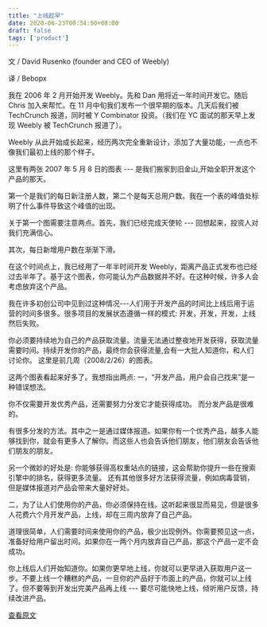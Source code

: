 ```yaml
---
title: "上线趁早"
date: 2020-06-23T00:34:50+08:00
draft: false
tags: ['product']
---
```


文 / David Rusenko (founder and CEO of Weebly)

译 / Bebopx

我在 2006 年 2 月开始开发 Weebly。先和 Dan 用将近一年时间开发它。随后 Chris 加入来帮忙。在 11 月中旬我们发布一个很早期的版本。几天后我们被 TechCrunch 报道，同时被 Y Combinator 投资。（我们在 YC 面试的那天早上发现 Weebly 被 TechCrunch 报道了）。

Weebly 从此开始成长起来，经历两次完全重新设计，添加了大量功能，一点也不像我们最初上线的那个样子。

这里有两张 2007 年 5 月 8 日的图表 --- 是我们搬家到旧金山,开始全职开发这个产品的那天。

第一个是我们的每日新注册人数，第二个是每天总用户数。我在一个表的峰值处标明了什么事件导致这个峰值的出现。

关于第一个图需要注意两点。首先，我们已经完成天使轮 --- 回想起来，投资人对我们充满信心。

其次，每日新增用户数在渐渐下滑。

在这个时间点上，我已经用了一年半时间开发 Weebly，距离产品正式发布也已经过去半年了。基于这个图表，你可能认为产品数据并不好。在这种时候，许多人会考虑放弃这个产品。

我在许多初创公司中见到过这种情况---人们用于开发产品的时间比上线后用于运营的时间多很多。很多项目的发展状态遵循一样的模式: 开发，开发，开发，上线然后失败。

你必须要持续地为自己的产品获取流量。流量无法通过整夜地开发获得，获取流量需要时间。持续开发你的产品，最终你会获得流量,会有一大批人知道你，和人们讨论你。
这里是前几周（2008/2/26）的图表。

这两个图表看起来好多了。我想指出两点:
一，“开发产品，用户会自己找来”是一种错误想法。

你不仅需要开发优秀产品，还需要努力分发它才能获得成功。
而分发产品是很难的。


有很多分发的方法。其中之一是通过媒体报道。如果你有一个优秀产品，越多人能够找到你，就会有更多人了解你。而这些人也会告诉他们朋友，他们朋友会告诉他们朋友的朋友。

另一个微妙的好处是: 你能够获得高权重站点的链接，这会帮助你提升一些在搜索引擎中的排名，获得更多流量。
还有其他很多好方法获得流量，例如病毒营销，但是媒体报道对产品会带来大量好好处。

二，为了让人们使用你的产品，你必须保持在线。这听起来很显而易见，但是很多人花费六个月开发产品，上线，却在三周内放弃了自己产品。

道理很简单，人们需要时间来使用你的产品，极少出现例外。​你需要预见这一点，准备好给用户留出时间。如果你在一两个月内放弃自己产品，那这个产品一定不会成功。

你上线后人们开始知道你。如果你更早地上线，你就可以更早进入获取用户这一步。不要上线一个糟糕的产品，一旦你的产品好于市面上的产品，你就可以上线了。但不要等到开发出完美产品再上线 --- 要尽可能快地上线，倾听用户反馈，持续改进产品。


[查看原文](http://www.david.blog/blog/the-importance-of-launching-early-and-staying-alive)
